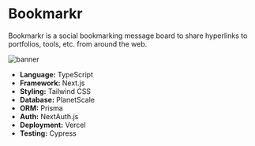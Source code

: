 # Bookmarkr

Bookmarkr is a social bookmarking message board to share hyperlinks to portfolios, tools, etc. from around the web.

![banner](https://user-images.githubusercontent.com/63880429/152895609-c43ac9b1-8be7-4526-a8b4-18c888418803.png)

- **Language:** TypeScript
- **Framework:** Next.js
- **Styling:** Tailwind CSS
- **Database:** PlanetScale
- **ORM:** Prisma
- **Auth:** NextAuth.js
- **Deployment:** Vercel
- **Testing:** Cypress
